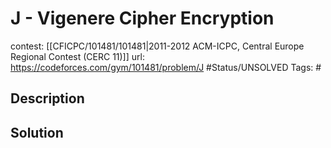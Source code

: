 # J - Vigenere Cipher Encryption

contest: [[CFICPC/101481/101481|2011-2012 ACM-ICPC, Central Europe Regional Contest (CERC 11)]]
url: https://codeforces.com/gym/101481/problem/J
#Status/UNSOLVED
Tags: #

## Description

## Solution

